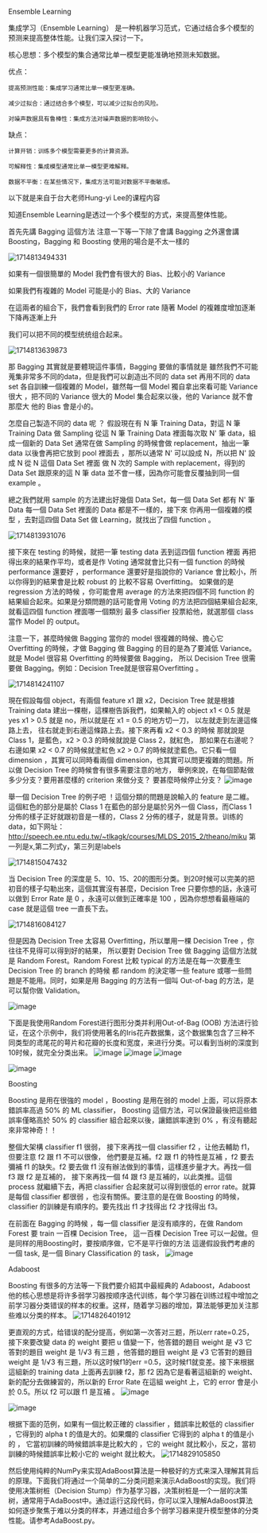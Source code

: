 Ensemble Learning

集成学习（Ensemble Learning） 是一种机器学习范式，它通过结合多个模型的预测来提高整体性能。让我们深入探讨一下。

核心思想：多个模型的集合通常比单一模型更能准确地预测未知数据。

优点：

    提高预测性能：集成学习通常比单一模型更准确。

    减少过拟合：通过结合多个模型，可以减少过拟合的风险。

    对噪声数据具有鲁棒性：集成方法对噪声数据的影响较小。

缺点：

    计算开销：训练多个模型需要更多的计算资源。

    可解释性：集成模型通常比单一模型更难解释。

    数据不平衡：在某些情况下，集成方法可能对数据不平衡敏感。

以下就是来自于台大老师Hung-yi Lee的课程内容

知道Ensemble Learning是透过一个多个模型的方式，来提高整体性能。

首先先講 Bagging 這個方法 注意一下等一下除了會講 Bagging 之外還會講 Boosting，Bagging 和 Boosting 使用的場合是不太一樣的

![1714813494331](https://github.com/joycelai140420/MachineLearning/assets/167413809/59cbddd6-0035-4078-9b0a-9c1fb76c7809)


如果有一個很簡單的 Model 我們會有很大的 Bias、比較小的 Variance

如果我們有複雜的 Model 可能是小的 Bias、大的 Variance

在這兩者的組合下，我們會看到我們的 Error rate 隨著 Model 的複雜度增加逐漸下降再逐漸上升

我们可以把不同的模型统统组合起来。

![1714813639873](https://github.com/joycelai140420/MachineLearning/assets/167413809/b16217ac-c012-4b38-aac2-561704f7ecdc)

那 Bagging 其實就是要體現這件事情，Bagging 要做的事情就是 雖然我們不可能蒐集非常多不同的data，但是我們可以創造出不同的 data set 再用不同的 data set 各自訓練一個複雜的 Model，雖然每一個 Model 獨自拿出來看可能 Variance 很大 ，把不同的 Variance 很大的 Model 集合起來以後，他的 Variance 就不會那麼大 他的 Bias 會是小的。

怎麼自己製造不同的 data 呢 ？
假設現在有 N 筆 Training Data，對這 N 筆 Training Data 做 Sampling 從這 N 筆 Training Data 裡面每次取 N' 筆 data，組成一個新的 Data Set 通常在做 Sampling 的時候會做 replacement，抽出一筆 data 以後會再把它放到 pool 裡面去 ，那所以通常 N' 可以設成 N，所以把 N' 設成 N 從 N 這個 Data Set 裡面 做 N 次的 Sample with replacement，得到的 Data Set 跟原來的這 N 筆 data 並不會一樣，因為你可能會反覆抽到同一個 example 。

總之我們就用 sample 的方法建出好幾個 Data Set，每一個 Data Set 都有 N' 筆 Data 每一個 Data Set 裡面的 Data 都是不一樣的，接下來 你再用一個複雜的模型 ，去對這四個 Data Set 做 Learning，就找出了四個 function 。

![1714813931076](https://github.com/joycelai140420/MachineLearning/assets/167413809/f97821b0-d9fe-4fe7-a641-692ee3a1191b)

接下來在 testing 的時候，就把一筆 testing data 丟到這四個 function 裡面 再把得出來的結果作平均，或者是作 Voting 通常就會比只有一個 function 的時候performance 還要好 ，performance 還要好是指說你的 Variance 會比較小，所以你得到的結果會是比較 robust 的 比較不容易 Overfitting。
如果做的是 regression 方法的時候 ，你可能會用 average 的方法來把四個不同 function 的結果組合起來。如果是分類問題的話可能會用 Voting 的方法把四個結果組合起來,就看這四個 function 裡面哪一個類別 最多 classifier 投票給他，就選那個 class 當作 Model 的 output。

注意一下，甚麼時候做 Bagging 當你的 model 很複雜的時候、擔心它 Overfitting 的時候，才做 Bagging 做 Bagging 的目的是為了要減低 Variance。就是 Model 很容易 Overfitting 的時候要做 Bagging， 所以 Decision Tree 很需要做 Bagging。例如：Decision Tree就是很容易Overfitting 。

![1714814241107](https://github.com/joycelai140420/MachineLearning/assets/167413809/371dbd7b-87d0-43f6-8f6f-de306c44b2f7)

現在假設每個 object，有兩個 feature x1 跟 x2，Decision Tree 就是根據 Training data 建出一棵樹，這棵樹告訴我們，如果輸入的 object x1 < 0.5 就是 yes x1 > 0.5 就是 no，所以就是在 x1 = 0.5 的地方切一刀， 以左就走到左邊這條路上去， 往右就走到右邊這條路上去。接下來再看 x2 < 0.3 的時候 那就說是 Class 1，是藍色，x2 > 0.3 的時候就說是 Class 2，就紅色， 那如果在右邊呢？右邊如果 x2 < 0.7 的時候就塗紅色 x2 > 0.7 的時候就塗藍色。它只看一個 dimension ，其實可以同時看兩個 dimension，也其實可以問更複雜的問題。所以做 Decision Tree 的時候會有很多需要注意的地方， 舉例來說，在每個節點做多少分支？要用甚麼樣的 criterion 來做分支？ 要甚麼時候停止分支？
![image](https://github.com/joycelai140420/MachineLearning/assets/167413809/08cc2381-fc8f-48ef-a717-a8db7246ff2d)

舉一個 Decision Tree 的例子吧 ！這個分類的問題是說輸入的 feature 是二維。這個紅色的部分是屬於 Class 1 在藍色的部分是屬於另外一個 Class，而Class 1 分佈的樣子正好就跟初音是一樣的，Class 2 分佈的樣子，就是背景。训练的data，如下网址：http://speech.ee.ntu.edu.tw/~tlkagk/courses/MLDS_2015_2/theano/miku
第一列是x,第二列式y，第三列是labels

![1714815047432](https://github.com/joycelai140420/MachineLearning/assets/167413809/90c97e4b-5499-4f5d-849c-69970374500d)

当 Decision Tree 的深度是 5、10、15、20的图形分类。到20时候可以完美的把初音的樣子勾勒出來，這個其實沒有甚麼，Decision Tree 只要你想的話，永遠可以做到 Error Rate 是 0 ，永遠可以做到正確率是 100 ，因為你想想看最極端的 case 就是這個 tree 一直長下去。

![1714816084127](https://github.com/joycelai140420/MachineLearning/assets/167413809/2f6211e2-d97a-4003-93f9-d0380d4a6640)

但是因為 Decision Tree 太容易 Overfitting，所以單用一棵 Decision Tree ，你往往不見得可以得到好的結果， 所以要對 Decision Tree 做 Bagging 這個方法就是 Random Forest。Random Forest 比較 typical 的方法是在每一次要產生 Decision Tree 的 branch 的時候 都 random 的決定哪一些 feature 或哪一些問題是不能用。同时，如果是用 Bagging 的方法有一個叫 Out-of-bag 的方法，是可以幫你做 Validation。

![image](https://github.com/joycelai140420/MachineLearning/assets/167413809/b091b83d-8355-4c91-af0c-1f889417328f)

下面是我使用Random Forest进行图形分类并利用Out-of-Bag (OOB) 方法进行验证，在这个示例中，我们将使用著名的Iris花卉数据集，这个数据集包含了三种不同类型的鸢尾花的萼片和花瓣的长度和宽度，来进行分类。可以看到当树的深度到10时候，就完全分类出来。
![image](https://github.com/joycelai140420/MachineLearning/assets/167413809/ef58de43-ffba-4985-8b2d-696bb9175555)
![image](https://github.com/joycelai140420/MachineLearning/assets/167413809/e157a065-623b-473d-b15f-e298c3ae7f88)
![image](https://github.com/joycelai140420/MachineLearning/assets/167413809/b353fe8b-e57f-4084-8941-300a0354ff54)


![image](https://github.com/joycelai140420/MachineLearning/assets/167413809/c8b8d470-11c7-4e89-9e1b-47d48bd15673)


Boosting 

Boosting 是用在很強的 model ，Boosting 是用在弱的 model 上面，可以将原本錯誤率高過 50% 的 ML classifier， Boosting 這個方法，可以保證最後把這些錯誤率僅略高於 50% 的 classifier 組合起來以後，讓錯誤率達到 0% ，有沒有聽起來非常神奇！！

整個大架構
classifier f1 很弱， 接下來再找一個 classifier f2 ，让他去輔助 f1，但要注意 f2 跟 f1 不可以很像， 他們要是互補。f2 跟 f1 的特性是互補 ，f2 要去彌補 f1 的缺失。f2 要去做 f1 沒有辦法做到的事情，這樣進步量才大。再找一個 f3 跟 f2 是互補的， 接下來再找一個 f4 跟 f3 是互補的，以此类推。這個 process 就繼續下去，再把 classifier 合起來就可以得到很低的 error rate。就算是每個 classifier 都很弱 ，也沒有關係。要注意的是在做 Boosting 的時候， classifier 的訓練是有順序的。要先找出 f1 才找得出 f2 才找得出 f3。

在前面在 Bagging 的時候 ，每一個 classifier 是沒有順序的，在做 Random Forest 要 train 一百棵 Decision Tree， 這一百棵 Decision Tree 可以一起做。但是同样的用Boosting时，要按順序做，它不是平行做的方法 這邊假設我們考慮的一個 task, 是一個 Binary Classification 的 task，
![image](https://github.com/joycelai140420/MachineLearning/assets/167413809/1e94dad6-f9ec-4141-b962-73bd52be218c)




 Adaboost 

 Boosting 有很多的方法等一下我們要介紹其中最經典的 Adaboost，Adaboost 他的核心思想是将许多弱学习器按顺序迭代训练，每个学习器在训练过程中增加之前学习器分类错误的样本的权重。这样，随着学习器的增加，算法能够更加关注那些难以分类的样本。
![1714826401912](https://github.com/joycelai140420/MachineLearning/assets/167413809/9da68b50-7bf1-4b64-a64e-a8f513bf2999)

更直观的方式，给错误的配分提高，例如第一次答对三题，所以err rate=0.25，接下來要改變 data 的 weight 要把 u 值變一下，他答錯的題目 weight 是 √3 它答對的題目 weight 是 1/√3 有三題 ，他答錯的題目 weight 是 √3 它答對的題目 weight 是 1/√3 有三題，所以这时候f1的err =0.5，这时候f1就变差。接下来根据這組新的 training data 上面再去訓練 f2，那 f2 因為它是看著這組新的 weight、新的配分去做練習的，所以新的 Error Rate 在這組 weight 上，它的 error 會是小於 0.5。所以 f2 可以跟 f1 是互補 。
![image](https://github.com/joycelai140420/MachineLearning/assets/167413809/83ebf54f-3fd0-4b2d-b33d-f0f94c81e48c)

![image](https://github.com/joycelai140420/MachineLearning/assets/167413809/61c0018d-5bdc-4a7b-a7da-0f540ff3f5f9)

根据下面的范例，如果有一個比較正確的 classifier ，錯誤率比較低的 classifier ，它得到的 alpha t 的值是大的。如果爛的 classifier 它得到的 alpha t 的值是小的 ， 它當初訓練的時候錯誤率是比較大的 ，它的 weight 就比較小，反之，當初訓練的時候錯誤率比較小它的 weight 就比較大。
![1714829105850](https://github.com/joycelai140420/MachineLearning/assets/167413809/4f456456-e08f-49c8-863a-a23bb6abef2d)

然后使用纯粹的NumPy来实现AdaBoost算法是一种极好的方式来深入理解其背后的原理。下面我们将通过一个简单的二分类问题来演示AdaBoost的实现。我们将使用决策树桩（Decision Stump）作为基学习器，决策树桩是一个一层的决策树，通常用于AdaBoost中。通过运行这段代码，你可以深入理解AdaBoost算法如何逐步聚焦于难以分类的样本，并通过组合多个弱学习器来提升模型整体的分类性能。请参考AdaBoost.py。




